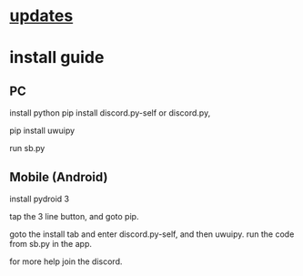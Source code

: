 # [updates](https://discord.gg/MxGVH3SqJU)


# install guide

## PC
install python
pip install discord.py-self or discord.py,


pip install uwuipy


run sb.py


## Mobile (Android)
install pydroid 3

tap the 3 line button, and goto pip.

goto the install tab and enter
discord.py-self, and then uwuipy.
run the code from sb.py in the app.

for more help join the discord.